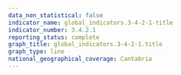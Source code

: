 ```yaml
---
data_non_statistical: false
indicator_name: global_indicators.3-4-2-1-title
indicator_number: 3.4.2.1
reporting_status: complete
graph_title: global_indicators.3-4-2-1.title
graph_type: line
national_geographical_coverage: Cantabria
---
```

